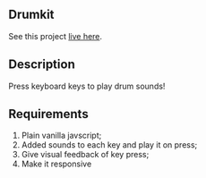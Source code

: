 ## Drumkit

See this project [live here](https://vanilla-drumkit.netlify.app/).


## Description

Press keyboard keys to play drum sounds!


## Requirements

1. Plain vanilla javscript;
2. Added sounds to each key and play it on press;
3. Give visual feedback of key press;
4. Make it responsive
